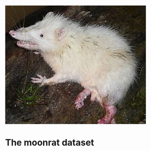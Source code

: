 ![banner](https://github.com/viralemergence/moonrats/blob/master/moonrats.png)


# The moonrat dataset
